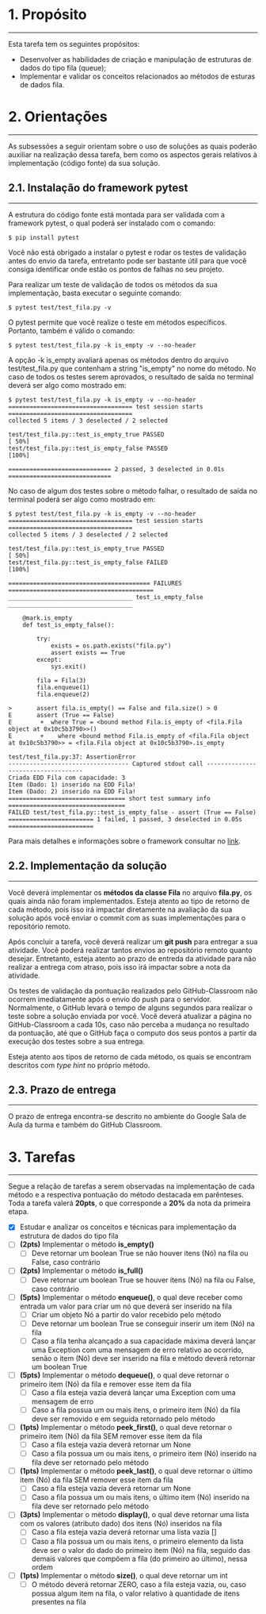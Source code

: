 # 1. Propósito
---
Esta tarefa tem os seguintes propósitos:
- Desenvolver as habilidades de criação e manipulação de estruturas de dados do tipo fila (queue);
- Implementar e validar os conceitos relacionados ao métodos de esturas de dados fila.

# 2. Orientações
---

As subsessões a seguir orientam sobre o uso de soluções as quais poderão auxiliar na realização dessa tarefa, bem como os aspectos gerais relativos à implementação (código fonte) da sua solução.

## 2.1. Instalação do framework pytest
---
A estrutura do código fonte está montada para ser validada com a framework pytest, o qual poderá ser instalado com o comando:

```console
$ pip install pytest
```

Você não está obrigado a instalar o pytest e rodar os testes de validação antes do envio da tarefa, entretanto pode ser bastante útil para que você consiga identificar onde estão os pontos de falhas no seu projeto.

Para realizar um teste de validação de todos os métodos da sua implementação, basta executar o seguinte comando:

```console
$ pytest test/test_fila.py -v
```

O pytest permite que você realize o teste em métodos específicos. Portanto, também é válido o comando:

```console
$ pytest test/test_fila.py -k is_empty -v --no-header
```
A opção -k is_empty avaliará apenas os métodos dentro do arquivo test/test_fila.py que contenham a string "is_empty" no nome do método. No caso de todos os testes serem aprovados, o resultado de saída no terminal deverá ser algo como mostrado em: 

```console
$ pytest test/test_fila.py -k is_empty -v --no-header
=================================== test session starts ===================================
collected 5 items / 3 deselected / 2 selected                                             

test/test_fila.py::test_is_empty_true PASSED                                        [ 50%]
test/test_fila.py::test_is_empty_false PASSED                                       [100%]

============================= 2 passed, 3 deselected in 0.01s =============================
```

No caso de algum dos testes sobre o método falhar, o resultado de saída no terminal poderá ser algo como mostrado em: 

```console
$ pytest test/test_fila.py -k is_empty -v --no-header
=================================== test session starts ===================================
collected 5 items / 3 deselected / 2 selected                                             

test/test_fila.py::test_is_empty_true PASSED                                        [ 50%]
test/test_fila.py::test_is_empty_false FAILED                                       [100%]

======================================== FAILURES =========================================
___________________________________ test_is_empty_false ___________________________________

    @mark.is_empty
    def test_is_empty_false():
    
        try:
            exists = os.path.exists("fila.py")
            assert exists == True
        except:
            sys.exit()
    
        fila = Fila(3)
        fila.enqueue(1)
        fila.enqueue(2)
    
>       assert fila.is_empty() == False and fila.size() > 0
E       assert (True == False)
E        +  where True = <bound method Fila.is_empty of <fila.Fila object at 0x10c5b3790>>()
E        +    where <bound method Fila.is_empty of <fila.Fila object at 0x10c5b3790>> = <fila.Fila object at 0x10c5b3790>.is_empty

test/test_fila.py:37: AssertionError
---------------------------------- Captured stdout call -----------------------------------
Criada EDD Fila com capacidade: 3
Item (Dado: 1) inserido na EDD Fila!
Item (Dado: 2) inserido na EDD Fila!
================================= short test summary info =================================
FAILED test/test_fila.py::test_is_empty_false - assert (True == False)
======================== 1 failed, 1 passed, 3 deselected in 0.05s ========================
```

Para mais detalhes e informações sobre o framework consultar no [link](https://docs.pytest.org/en/7.3.x/contents.html).

## 2.2. Implementação da solução
---

Você deverá implementar os **métodos da classe Fila** no arquivo **fila.py**, os quais ainda não foram implementados. Esteja atento ao tipo de retorno de cada método, pois isso irá impactar diretamente na avaliação da sua solução após você enviar o commit com as suas implementações para o repositório remoto.

Após concluir a tarefa, você deverá realizar um **git push** para entregar a sua atividade. Você poderá realizar tantos envios ao repositório remoto quanto desejar. Entretanto, esteja atento ao prazo de entreda da atividade para não realizar a entrega com atraso, pois isso irá impactar sobre a nota da atividade. 

Os testes de validação da pontuação realizados pelo GitHub-Classroom não ocorrem imediatamente após o envio do push para o servidor. Normalmente, o GitHub levará o tempo de alguns segundos para realizar o teste sobre a solução enviada por você. Você deverá atualizar a página no GitHub-Classroom a cada 10s, caso não perceba a mudança no resultado da pontuação, até que o GitHub faça o computo dos seus pontos a partir da execução dos testes sobre a sua entrega.

Esteja atento aos tipos de retorno de cada método, os quais se encontram descritos com _type hint_ no próprio método.

## 2.3. Prazo de entrega
---

O prazo de entrega encontra-se descrito no ambiente do Google Sala de Aula da turma e também do GitHub Classroom.


# 3. Tarefas
---

Segue a relação de tarefas a serem observadas na implementação de cada método e a respectiva pontuação do método destacada em parênteses. Toda a tarefa valerá **20pts**, o que corresponde a **20%** da nota da primeira etapa.

- [x] Estudar e analizar os conceitos e técnicas para implementação da estrutura de dados do tipo fila
- [ ] **(2pts)** Implementar o método **is_empty()**
  - [ ] Deve retornar um boolean True se não houver itens (Nó) na fila ou False, caso contrário
- [ ] **(2pts)** Implementar o método **is_full()**
  - [ ] Deve retornar um boolean True se houver itens (Nó) na fila ou False, caso contrário
- [ ] **(5pts)** Implementar o método **enqueue()**, o qual deve receber como entrada um valor para criar um nó que deverá ser inserido na fila
  - [ ] Criar um objeto Nó a partir do valor recebido pelo método
  - [ ] Deve retornar um boolean True se conseguir inserir um item (Nó) na fila
  - [ ] Caso a fila tenha alcançado a sua capacidade máxima deverá lançar uma Exception com uma mensagem de erro relativo ao ocorrido, senão o item (Nó) deve ser inserido na fila e método deverá retornar um boolean True
- [ ] **(5pts)** Implementar o método **dequeue()**, o qual deve retornar o primeiro item (Nó) da fila e remover esse item da fila
  - [ ] Caso a fila esteja vazia deverá lançar uma Exception com uma mensagem de erro
  - [ ] Caso a fila possua um ou mais itens, o primeiro item (Nó) da fila deve ser removido e em seguida retornado pelo método
- [ ] **(1pts)** Implementar o método **peek_first()**, o qual deve retornar o primeiro item (Nó) da fila SEM remover esse item da fila
  - [ ] Caso a fila esteja vazia deverá retornar um None
  - [ ] Caso a fila possua um ou mais itens, o primeiro item (Nó) inserido na fila deve ser retornado pelo método
- [ ] **(1pts)** Implementar o método **peek_last()**, o qual deve retornar o último item (Nó) da fila SEM remover esse item da fila
  - [ ] Caso a fila esteja vazia deverá retornar um None
  - [ ] Caso a fila possua um ou mais itens, o último item (Nó) inserido na fila deve ser retornado pelo método

- [ ] **(3pts)** Implementar o método **display()**, o qual deve retornar uma lista com os valores (atributo dado) dos itens (Nó) inseridos na fila
  - [ ] Caso a fila esteja vazia deverá retornar uma lista vazia []
  - [ ] Caso a fila possua um ou mais itens, o primeiro elemento da lista deve ser o valor do dado do primeiro item (Nó) na fila, seguido das demais valores que compõem a fila (do primeiro ao último), nessa ordem
- [ ] **(1pts)** Implementar o método **size()**, o qual deve retornar um int
  - [ ] O método deverá retornar ZERO, caso a fila esteja vazia, ou, caso possua algum item na fila, o valor relativo à quantidade de itens presentes na fila